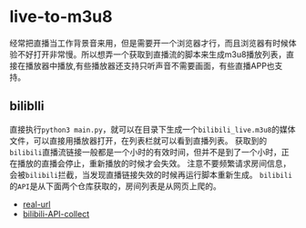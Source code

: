 # live-to-m3u8
经常把直播当工作背景音来用，但是需要开一个浏览器才行，而且浏览器有时候体验不好打开非常慢。所以想弄一个获取到直播流的脚本来生成m3u8播放列表，直接在播放器中播放,有些播放器还支持只听声音不需要画面，有些直播APP也支持。

## biliblli
直接执行`python3 main.py`，就可以在目录下生成一个`bilibili_live.m3u8`的媒体文件，可以直接用播放器打开，在列表栏就可以看到直播列表。
获取到的`bilibili`直播流链接一般都是一个小时的有效时间，但并不是到了一个小时，正在播放的直播会停止，重新播放的时候才会失效。
注意不要频繁请求房间信息，会被`bilibili`拦截，当发现直播链接失效的时候再运行脚本重新生成。
`bilibili`的`API`是从下面两个仓库获取的，房间列表是从网页上爬的。
- [real-url](https://github.com/wbt5/real-url) 
- [bilibili-API-collect](https://github.com/SocialSisterYi/bilibili-API-collect) 


